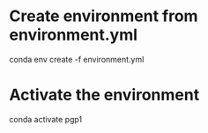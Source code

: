 # Create environment from environment.yml
conda env create -f environment.yml   

# Activate the environment
conda activate pgp1